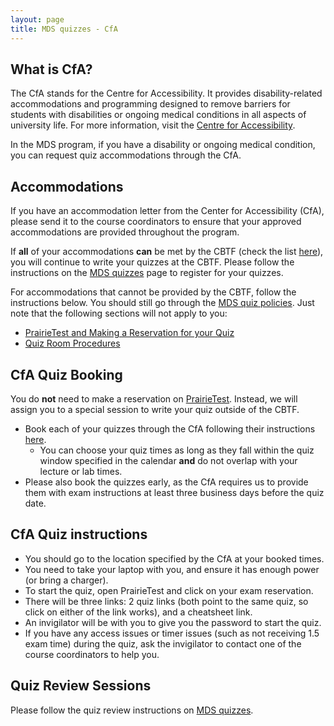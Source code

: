```yaml
---
layout: page
title: MDS quizzes - CfA
---
```


## What is CfA?

The CfA stands for the Centre for Accessibility. It provides disability-related accommodations and programming designed to remove barriers for students with disabilities or ongoing medical conditions in all aspects of university life. For more information, visit the [Centre for Accessibility](https://students.ubc.ca/about-student-services/centre-for-accessibility).

In the MDS program, if you have a disability or ongoing medical condition, you can request quiz accommodations through the CfA.

## Accommodations

If you have an accommodation letter from the Center for Accessibility (CfA), please send it to the course coordinators to ensure that your approved accommodations are provided throughout the program.

If **all** of your accommodations **can** be met by the CBTF (check the list [here](https://cbtf.ubc.ca/students/accommodations)), you will continue to write your quizzes at the CBTF. Please follow the instructions on the [MDS quizzes](https://ubc-mds.github.io/resources_pages/quiz/) page to register for your quizzes.

For accommodations that cannot be provided by the CBTF, follow the instructions below. You should still go through the [MDS quiz policies](https://ubc-mds.github.io/resources_pages/quiz/). Just note that the following sections will not apply to you:
- [PrairieTest and Making a Reservation for your Quiz](https://ubc-mds.github.io/resources_pages/quiz/#prairietest-and-making-a-reservation-for-your-quiz)
- [Quiz Room Procedures](https://ubc-mds.github.io/resources_pages/quiz/#quiz-room-procedures)

## CfA Quiz Booking

You do **not** need to make a reservation on [PrairieTest](https://us.prairietest.com/pt). Instead, we will assign you to a special session to write your quiz outside of the CBTF.
- Book each of your quizzes through the CfA following their instructions [here](https://students.ubc.ca/about-student-services/centre-for-accessibility).
    - You can choose your quiz times as long as they fall within the quiz window specified in the calendar **and** do not overlap with your lecture or lab times.
- Please also book the quizzes early, as the CfA requires us to provide them with exam instructions at least three business days before the quiz date.


## CfA Quiz instructions

- You should go to the location specified by the CfA at your booked times.
- You need to take your laptop with you, and ensure it has enough power (or bring a charger).
- To start the quiz, open PrairieTest and click on your exam reservation.
- There will be three links: 2 quiz links (both point to the same quiz, so click on either of the link works), and a cheatsheet link.
- An invigilator will be with you to give you the password to start the quiz.
- If you have any access issues or timer issues (such as not receiving 1.5 exam time) during the quiz, ask the invigilator to contact one of the course coordinators to help you.

## Quiz Review Sessions

Please follow the quiz review instructions on [MDS quizzes](https://ubc-mds.github.io/resources_pages/quiz/#quiz-results-review-session). 
